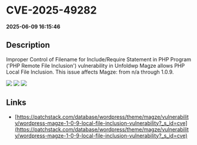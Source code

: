 # CVE-2025-49282

**2025-06-09 16:15:46**

## Description
Improper Control of Filename for Include/Require Statement in PHP Program ('PHP Remote File Inclusion') vulnerability in Unfoldwp Magze allows PHP Local File Inclusion. This issue affects Magze: from n/a through 1.0.9.

![](https://img.shields.io/static/v1?label=Score&message=8.1&color=red)
![](https://img.shields.io/static/v1?label=Severity&message=HIGH&color=red)
![](https://img.shields.io/static/v1?label=CWE&message=RFI&color=green)

## Links
- [https://patchstack.com/database/wordpress/theme/magze/vulnerability/wordpress-magze-1-0-9-local-file-inclusion-vulnerability?_s_id=cve](https://patchstack.com/database/wordpress/theme/magze/vulnerability/wordpress-magze-1-0-9-local-file-inclusion-vulnerability?_s_id=cve)
